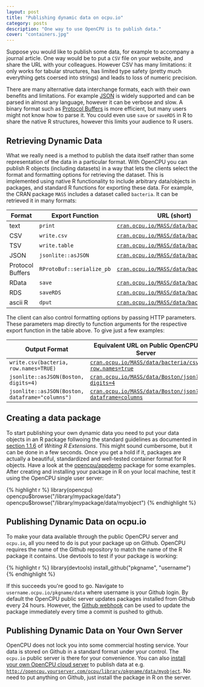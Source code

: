 ```yaml
---
layout: post
title: "Publishing dynamic data on ocpu.io"
category: posts
description: "One way to use OpenCPU is to publish data."
cover: "containers.jpg"
---
```


Suppose you would like to publish some data, for example to accompany a journal article. One way would be to put a <code>CSV</code> file on your website, and share the URL with your colleagues. However CSV has many limitations: it only works for tabular structures, has limited type safety (pretty much everything gets coersed into strings) and leads to loss of numeric precision. 

There are many alternative data interchange formats, each with their own benefits and limitations. For example <a href="http://cran.r-project.org/web/packages/jsonlite/vignettes/json-mapping.pdf">JSON</a> is widely supported and can be parsed in almost any language, however it can be verbose and slow. A binary format such as <a href="http://arxiv.org/abs/1401.7372">Protocol Buffers</a> is more efficient, but many users might not know how to parse it. You could even use <code>save</code> or <code>saveRDS</code> in R to share the native R structures, however this limits your audience to R users. 

## Retrieving Dynamic Data

What we really need is a method to publish the data itself rather than some representation of the data in a particular format. With OpenCPU you can publish R <emph>objects</emph> (including datasets) in a way that lets the clients select the format and formatting options for retrieving the dataset. This is implemented using native R functionality to include arbitrary data/objects in packages, and standard R functions for exporting these data. For example, the CRAN package <code>MASS</code> includes a dataset called <code>bacteria</code>. It can be retrieved it in many formats:

<table class="table table-hover table-bordered">
  <thead>
    <tr>
      <th>Format</th>
      <th>Export Function</th>
      <th>URL (short)</th>
    </tr>
  </thead>
  <tbody>      
    <tr>
      <td>text</td>
      <td><code>print</code></td>
      <td><a href="https://cran.ocpu.io/MASS/data/bacteria/print"><code>cran.ocpu.io/MASS/data/bacteria/print</code></a></td>
    </tr>
    <tr>
      <td>CSV</td>
      <td><code>write.csv</code></td>
      <td><a href="https://cran.ocpu.io/MASS/data/bacteria/csv"><code>cran.ocpu.io/MASS/data/bacteria/csv</code></a></td>
    </tr>
    <tr>
      <td>TSV</td>
      <td><code>write.table</code></td>
      <td><a href="https://cran.ocpu.io/MASS/data/bacteria/tab"><code>cran.ocpu.io/MASS/data/bacteria/tab</code></a></td>
    </tr>
    <tr>
      <td>JSON</td>
      <td><code>jsonlite::asJSON</code></td>
      <td><a href="https://cran.ocpu.io/MASS/data/bacteria/json"><code>cran.ocpu.io/MASS/data/bacteria/json</code></a></td>
    </tr> 
    <tr>
      <td>Protocol Buffers</td>
      <td><code>RProtoBuf::serialize_pb</code></td>
      <td><a href="https://cran.ocpu.io/MASS/data/bacteria/pb"><code>cran.ocpu.io/MASS/data/bacteria/pb</code></a></td>
    </tr> 
    <tr>
      <td>RData</td>
      <td><code>save</code></td>
      <td><a href="https://cran.ocpu.io/MASS/data/bacteria/rda"><code>cran.ocpu.io/MASS/data/bacteria/rda</code></a></td>
    </tr> 
    <tr>
      <td>RDS</td>
      <td><code>saveRDS</code></td>
      <td><a href="https://cran.ocpu.io/MASS/data/bacteria/rds"><code>cran.ocpu.io/MASS/data/bacteria/rds</code></a></td>
    </tr>    
    <tr>
      <td>ascii R</td>
      <td><code>dput</code></td>
      <td><a href="https://cran.ocpu.io/MASS/data/bacteria/ascii"><code>cran.ocpu.io/MASS/data/bacteria/ascii</code></a></td>
    </tr>              
  </tbody>
</table>

The client can also control formatting options by passing HTTP parameters. These parameters map directly to function arguments for the respective export function in the table above. To give just a few examples:

<table class="table table-hover table-bordered">
  <thead>
    <tr>
      <th>Output Format</th>
      <th>Equivalent URL on Public OpenCPU Server</th>
    </tr>
  </thead>
  <tbody>      
    <tr>
      <td><code>write.csv(bacteria, row.names=TRUE)</code></td>
      <td><a href="https://cran.ocpu.io/MASS/data/bacteria/csv?row.names=true"><code>cran.ocpu.io/MASS/data/bacteria/csv?row.names=true</code></a></td>
    </tr>
    <tr>
    <tr>
      <td><code>jsonlite::asJSON(Boston, digits=4)</code></td>
      <td><a href="https://cran.ocpu.io/MASS/data/Boston/json?digits=4"><code>cran.ocpu.io/MASS/data/Boston/json?digits=4</code></a></td>
    </tr>
    <tr>
   <tr>
      <td><code>jsonlite::asJSON(Boston, dataframe="columns")</code></td>
      <td><a href="https://cran.ocpu.io/MASS/data/Boston/json?dataframe=columns&digits=4"><code>cran.ocpu.io/MASS/data/Boston/json?dataframe=columns</code></a></td>
    </tr> 
  </tbody>
</table>

## Creating a data package

To start publishing your own dynamic data you need to put your data objects in an R package follwoing the standard guidelines as documented in <a href="http://cran.r-project.org/doc/manuals/R-exts.html#Data-in-packages">section 1.1.6</a> of <i>Writing R Extensions</i>. This might sound cumbersome, but it can be done in a few seconds. Once you get a hold if it, packages are actually a beautiful, standardized and well-tested container format for R objects. Have a look at the <a href="https://github.com/opencpu/appdemo">opencpu/appdemo</a> package for some examples. After creating and installing your package in R on your local machine, test it using the OpenCPU single user server:  

{% highlight r %}
library(opencpu)
opencpu$browse("/library/mypackage/data")
opencpu$browse("/library/mypackage/data/myobject")
{% endhighlight %} 

## Publishing Dynamic Data on ocpu.io

To make your data available through the public OpenCPU server and <code>ocpu.io</code>, all you need to do is put your package up on Github. OpenCPU requires the name of the Github repository to match the name of the R package it contains. Use devtools to test if your package is working:

{% highlight r %}
library(devtools)
install_github("pkgname", "username")
{% endhighlight %}

If this succeeds you're good to go. Navigate to <code>username.ocpu.io/pkgname/data</code> where username is your Github login. By default the OpenCPU public server updates packages installed from Github every 24 hours. However, the <a href="../../api.html#api-ci">Github webhook</a> can be used to update the package immediately every time a commit is pushed to github.

## Publishing Dynamic Data on Your Own Server

OpenCPU does not lock you into some commercial hosting service. Your data is stored on Github in a standard format under your control. The <code>ocpu.io</code> public server is there for your convenience. You can also <a href="download.html">install your own OpenCPU cloud server</a> to publish data at e.g. <code>http://opencpu.yourserver.com/ocpu/library/pkgname/data/myobject</code>. No need to put anything on Github, just install the package in R on the server.




